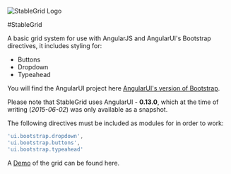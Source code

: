 ![StableGrid Logo](https://raw.githubusercontent.com/starbuck451/stablegrid/master/StableGridLogo.png)

#StableGrid

A basic grid system for use with AngularJS and AngularUI's Bootstrap directives, it includes styling for:

* Buttons
* Dropdown
* Typeahead

You will find the AngularUI project here [AngularUI's version of Bootstrap](https://angular-ui.github.io/#ui-bootstrap).

Please note that StableGrid uses AngularUI - **0.13.0**, which at the time of writing (_2015-06-02_) was only available as a snapshot.

The following directives must be included as modules for in order to work:

```javascript
'ui.bootstrap.dropdown',
'ui.bootstrap.buttons',
'ui.bootstrap.typeahead'
```

A [Demo](http://starbuck451.github.io/stablegrid/#/) of the grid can be found here.
